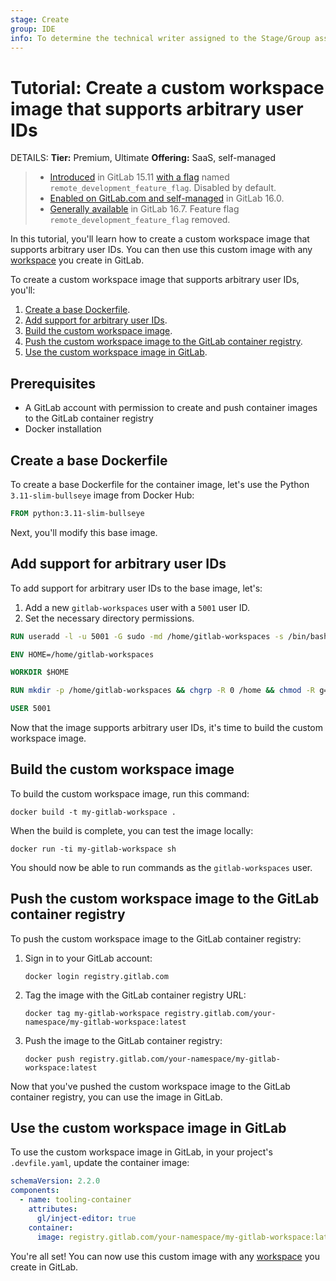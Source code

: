 ```yaml
---
stage: Create
group: IDE
info: To determine the technical writer assigned to the Stage/Group associated with this page, see https://handbook.gitlab.com/handbook/product/ux/technical-writing/#assignments
---
```


# Tutorial: Create a custom workspace image that supports arbitrary user IDs

DETAILS:
**Tier:** Premium, Ultimate
**Offering:** SaaS, self-managed

> - [Introduced](https://gitlab.com/gitlab-org/gitlab/-/merge_requests/112397) in GitLab 15.11 [with a flag](../../administration/feature_flags.md) named `remote_development_feature_flag`. Disabled by default.
> - [Enabled on GitLab.com and self-managed](https://gitlab.com/gitlab-org/gitlab/-/issues/391543) in GitLab 16.0.
> - [Generally available](https://gitlab.com/gitlab-org/gitlab/-/merge_requests/136744) in GitLab 16.7. Feature flag `remote_development_feature_flag` removed.

In this tutorial, you'll learn how to create a custom workspace image that supports arbitrary user IDs.
You can then use this custom image with any [workspace](index.md) you create in GitLab.

To create a custom workspace image that supports arbitrary user IDs, you'll:

1. [Create a base Dockerfile](#create-a-base-dockerfile).
1. [Add support for arbitrary user IDs](#add-support-for-arbitrary-user-ids).
1. [Build the custom workspace image](#build-the-custom-workspace-image).
1. [Push the custom workspace image to the GitLab container registry](#push-the-custom-workspace-image-to-the-gitlab-container-registry).
1. [Use the custom workspace image in GitLab](#use-the-custom-workspace-image-in-gitlab).

## Prerequisites

- A GitLab account with permission to create and push container images to the GitLab container registry
- Docker installation

## Create a base Dockerfile

To create a base Dockerfile for the container image, let's use the Python `3.11-slim-bullseye` image from Docker Hub:

```Dockerfile
FROM python:3.11-slim-bullseye
```

Next, you'll modify this base image.

## Add support for arbitrary user IDs

To add support for arbitrary user IDs to the base image, let's:

1. Add a new `gitlab-workspaces` user with a `5001` user ID.
1. Set the necessary directory permissions.

```Dockerfile
RUN useradd -l -u 5001 -G sudo -md /home/gitlab-workspaces -s /bin/bash -p gitlab-workspaces gitlab-workspaces

ENV HOME=/home/gitlab-workspaces

WORKDIR $HOME

RUN mkdir -p /home/gitlab-workspaces && chgrp -R 0 /home && chmod -R g=u /etc/passwd /etc/group /home

USER 5001
```

Now that the image supports arbitrary user IDs, it's time to build the custom workspace image.

## Build the custom workspace image

To build the custom workspace image, run this command:

```shell
docker build -t my-gitlab-workspace .
```

When the build is complete, you can test the image locally:

```shell
docker run -ti my-gitlab-workspace sh
```

You should now be able to run commands as the `gitlab-workspaces` user.

## Push the custom workspace image to the GitLab container registry

To push the custom workspace image to the GitLab container registry:

1. Sign in to your GitLab account:

   ```shell
   docker login registry.gitlab.com
   ```

1. Tag the image with the GitLab container registry URL:

   ```shell
   docker tag my-gitlab-workspace registry.gitlab.com/your-namespace/my-gitlab-workspace:latest
   ```

1. Push the image to the GitLab container registry:

   ```shell
   docker push registry.gitlab.com/your-namespace/my-gitlab-workspace:latest
   ```

Now that you've pushed the custom workspace image to the GitLab container registry, you can use the image in GitLab.

## Use the custom workspace image in GitLab

To use the custom workspace image in GitLab, in your project's `.devfile.yaml`, update the container image:

```yaml
schemaVersion: 2.2.0
components:
  - name: tooling-container
    attributes:
      gl/inject-editor: true
    container:
      image: registry.gitlab.com/your-namespace/my-gitlab-workspace:latest
```

You're all set! You can now use this custom image with any [workspace](index.md) you create in GitLab.
